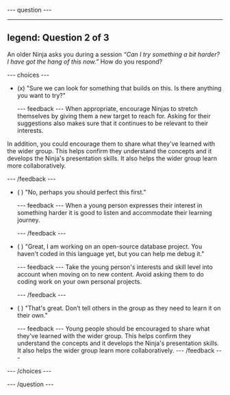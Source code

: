 
--- question ---

---
legend: Question 2 of 3
---

An older Ninja asks you during a session *“Can I try something a bit harder? I have got the hang of this now.”* How do you respond?


--- choices ---

- (x) "Sure we can look for something that builds on this. Is there anything you want to try?"

  --- feedback ---
When appropriate, encourage Ninjas to stretch themselves by giving them a new target to reach for. Asking for their suggestions also makes sure that it continues to be relevant to their interests.

In addition, you could encourage them to share what they've learned with the wider group. This helps confirm they understand the concepts and it develops the Ninja's presentation skills. It also helps the wider group learn more collaboratively.

  --- /feedback ---

- ( ) "No, perhaps you should perfect this first."

  --- feedback ---
When a young person expresses their interest in something harder it is good to listen and accommodate their learning journey.

  --- /feedback ---

- ( ) "Great, I am working on an open-source database project. You haven't coded in this language yet, but you can help me debug it."

  --- feedback ---
Take the young person's interests and skill level into account when moving on to new content. Avoid asking them to do coding work on your own personal projects.

  --- /feedback ---

- ( ) "That's great. Don’t tell others in the group as they need to learn it on their own."

  --- feedback ---
Young people should be encouraged to share what they've learned with the wider group.  This helps confirm they understand the concepts and it develops the Ninja's presentation skills. It also helps the wider group learn more collaboratively.
  --- /feedback ---

--- /choices ---

--- /question ---

